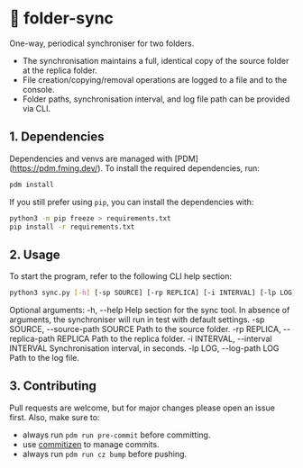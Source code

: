 # 🔄 folder-sync
One-way, periodical synchroniser for two folders.

- The synchronisation maintains a full, identical copy of the source folder at the replica folder.
- File creation/copying/removal operations are logged to a file and to the console.
- Folder paths, synchronisation interval, and log file path can be provided via CLI.

## 1. Dependencies
Dependencies and venvs are managed with [PDM] (https://pdm.fming.dev/).
To install the required dependencies, run:

```bash
pdm install
```

If you still prefer using ```pip```, you can install the dependencies with:

```bash
python3 -m pip freeze > requirements.txt
pip install -r requirements.txt
```

## 2. Usage
To start the program, refer to the following CLI help section:

```bash
python3 sync.py [-h] [-sp SOURCE] [-rp REPLICA] [-i INTERVAL] [-lp LOG]
```

Optional arguments:
  -h, --help            Help section for the sync tool. In absence of arguments,
                        the synchroniser will run in test with default settings.
  -sp SOURCE, --source-path SOURCE
                        Path to the source folder.
  -rp REPLICA, --replica-path REPLICA
                        Path to the replica folder.
  -i INTERVAL, --interval INTERVAL
                        Synchronisation interval, in seconds.
  -lp LOG, --log-path LOG
                        Path to the log file.

## 3. Contributing
Pull requests are welcome, but for major changes please open an issue first.
Also, make sure to:

- always run ```pdm run pre-commit``` before committing.
- use [commitizen](https://commitizen-tools.github.io/commitizen/) to manage commits.
- always run  ```pdm run cz bump``` before pushing.

